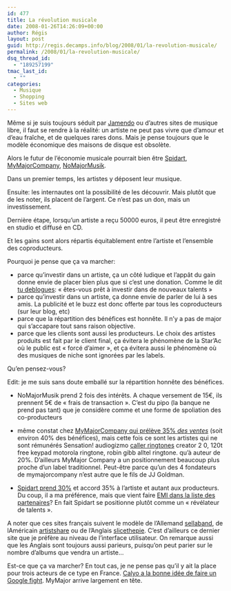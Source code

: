 ```yaml
---
id: 477
title: La révolution musicale
date: 2008-01-26T14:26:09+00:00
author: Régis
layout: post
guid: http://regis.decamps.info/blog/2008/01/la-revolution-musicale/
permalink: /2008/01/la-revolution-musicale/
dsq_thread_id:
  - "189257199"
tmac_last_id:
  - ""
categories:
  - Musique
  - Shopping
  - Sites web
---
```

Même si je suis toujours séduit par [Jamendo](http://jamendo.com/) ou d&rsquo;autres sites de musique libre, il faut se rendre à la réalité: un artiste ne peut pas vivre que d&rsquo;amour et d&rsquo;eau fraîche, et de quelques rares dons. Mais je pense toujours que le modèle économique des maisons de disque est obsolète.

Alors le futur de l&rsquo;économie musicale pourrait bien être [Spidart](http://www.spidart.com/), [MyMajorCompany](http://www.mymajorcompany.com/), [NoMajorMusik](http://www.nomajormusik.com/).

Dans un premier temps, les artistes y déposent leur musique.

Ensuite: les internautes ont la possibilité de les découvrir. Mais plutôt que de les noter, ils placent de l&rsquo;argent. Ce n&rsquo;est pas un don, mais un investissement.

Dernière étape, lorsqu&rsquo;un artiste a reçu 50000 euros, il peut être enregistré en studio et diffusé en CD.
  
Et les gains sont alors répartis équitablement entre l&rsquo;artiste et l&rsquo;ensemble des coproducteurs.

Pourquoi je pense que ça va marcher:

  * parce qu&rsquo;investir dans un artiste, ça un côté ludique et l&rsquo;appât du gain donne envie de placer bien plus que si c&rsquo;est une donation. Comme le dit [tu deblogues](http://www.tudeblogues.com/2008/01/03/230-nomajormusik-la-nouvelle-donne-du-web): « êtes-vous prêt à investir dans de nouveaux talents »
  * parce qu&rsquo;investir dans un artiste, ça donne envie de parler de lui à ses amis. La publicité et le buzz est donc offerte par tous les coproducteurs (sur leur blog, etc)
  * parce que la répartition des bénéfices est honnête. Il n&rsquo;y a pas de major qui s&rsquo;accapare tout sans raison objective.
  * parce que les clients sont aussi les producteurs. Le choix des artistes produits est fait par le client final, ça évitera le phénomène de la Star&rsquo;Ac où le public est « forcé d&rsquo;aimer », et ça évitera aussi le phénomène où des musiques de niche sont ignorées par les labels.

Qu&rsquo;en pensez-vous?

Edit: je me suis sans doute emballé sur la répartition honnête des bénéfices.
  
<!--more-->

  * NoMajorMusik prend 2 fois des intérêts. A chaque versement de 15€, ils prennent 5€ de « frais de transaction ». C&rsquo;est du pipo (la banque ne prend pas tant) que je considère comme et une forme de spoliation des co-producteurs
  * même constat chez [MyMajorCompany qui prélève 35% _des ventes_](http://mymajorcompany.blogspot.com/2007/12/mymajorcompany-comment-marche.html) (soit environ 40% des bénéfices), mais cette fois ce sont les artistes qui ne sont rémunérés<noscript>
      Sensation! audiogizmo <a href="http://groups.google.com/group/carlyn8103/web/caller-ringtones">caller ringtones</a> creator 2 0, 120t free keypad motorola ringtone, robin gibb alltel ringtone.
    </noscript> qu&rsquo;à auteur de 20%. D&rsquo;ailleurs MyMajor Company a un positionnement beaucoup plus proche d&rsquo;un label traditionnel. Peut-être parce qu&rsquo;un des 4 fondateurs de mymajorcompany n&rsquo;est autre que le fils de JJ Goldman.

  * [Spidart prend 30%](http://www.spidart.com/societe) et accord 35% à l&rsquo;artiste et autant aux producteurs. Du coup, il a ma préférence, mais que vient faire [EMI dans la liste des partenaires](http://www.spidart.com/societe/partenaires)? En fait Spidart se positionne plutôt comme un « révélateur de talents ».

A noter que ces sites français suivent le modèle de l&rsquo;Allemand [sellaband](http://www.sellaband.com/), de lAméricain [artistshare](http://artistshare.com/home/default.aspx) ou de l&rsquo;Anglais [slicethepie](http://www.slicethepie.com/). C&rsquo;est d&rsquo;ailleurs ce dernier site que je préfère au niveau de l&rsquo;interface utilisateur. On remarque aussi que les Anglais sont toujours aussi parieurs, puisqu&rsquo;on peut parier sur le nombre d&rsquo;albums que vendra un artiste&#8230;

Est-ce que ça va marcher? En tout cas, je ne pense pas qu&rsquo;il y ait la place pour trois acteurs de ce type en France. [Calyo a la bonne idée de faire un Google fight](http://calyo.blogspot.com/2008/01/devenir-producteur-de-musique.html). MyMajor arrive largement en tête.